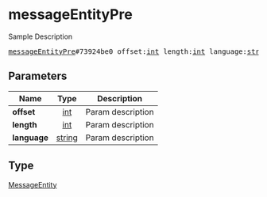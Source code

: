 # messageEntityPre

Sample Description

<pre>
<a href="../constructor/messageEntityPre.md">messageEntityPre</a>#73924be0 offset:<a href="../type/int.md">int</a> length:<a href="../type/int.md">int</a> language:<a href="../type/string.md">string</a> = <a href="../type/MessageEntity.md">MessageEntity</a>;
</pre>
## Parameters

| Name | Type | Description |
|------|:----:|-------------|
| **offset** | <a href="../type/int.md">int</a> | Param description |
| **length** | <a href="../type/int.md">int</a> | Param description |
| **language** | <a href="../type/string.md">string</a> | Param description |

## Type

<a href="../type/MessageEntity.md">MessageEntity</a>
